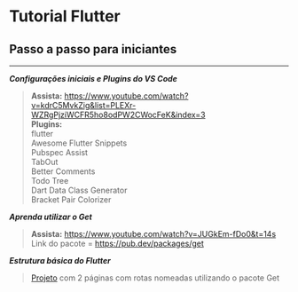 # Tutorial Flutter
## Passo a passo para iniciantes  
---  
***Configurações iniciais e Plugins do VS Code***  
> **Assista:** https://www.youtube.com/watch?v=kdrC5MvkZig&list=PLEXr-WZRgPjziWCFR5ho8odPW2CWocFeK&index=3  
> **Plugins:**  
> flutter  
> Awesome Flutter Snippets  
> Pubspec Assist  
> TabOut  
> Better Comments  
> Todo Tree  
> Dart Data Class Generator  
> Bracket Pair Colorizer  

***Aprenda utilizar o Get***  
> **Assista:** https://www.youtube.com/watch?v=JUGkEm-fDo0&t=14s  
> Link do pacote = https://pub.dev/packages/get  

***Estrutura básica do Flutter***  
> [Projeto](https://github.com/punkklan/TutorialFlutter/tree/master/estrutura_base_get/lib) com 2 páginas com rotas nomeadas utilizando o pacote Get  



